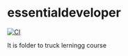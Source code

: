 # essentialdeveloper
[![CI](https://github.com/jaugeni/essentialdeveloper/actions/workflows/CI.yaml/badge.svg?branch=main)](https://github.com/jaugeni/essentialdeveloper/actions/workflows/CI.yaml)

It is folder to truck lerningg course 
